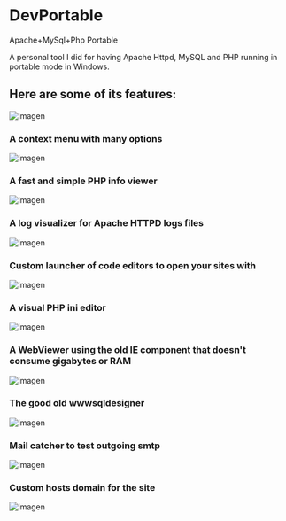 # DevPortable
Apache+MySql+Php Portable

A personal tool I did for having Apache Httpd, MySQL and PHP running in portable mode in Windows.

## Here are some of its features:

![imagen](https://github.com/vhanla/DevPortable/assets/1015823/a62411ba-1879-4bb0-b5d1-effe8d3e1885)

### A context menu with many options
![imagen](https://github.com/vhanla/DevPortable/assets/1015823/a4a3c74a-3e8d-48ee-8b25-d91c6f7202bb)

### A fast and simple PHP info viewer
![imagen](https://github.com/vhanla/DevPortable/assets/1015823/963bcbd1-7914-4dd4-a9c8-6d8b11e025c4)

### A log visualizer for Apache HTTPD logs files
![imagen](https://github.com/vhanla/DevPortable/assets/1015823/95abfa69-5453-4162-b901-d2a40b899468)

### Custom launcher of code editors to open your sites with
![imagen](https://github.com/vhanla/DevPortable/assets/1015823/f4de5963-23c1-44cb-9094-31f042e5bca3)

### A visual PHP ini editor
![imagen](https://github.com/vhanla/DevPortable/assets/1015823/ca124fdb-ee54-409a-b48b-168be47536d5)

### A WebViewer using the old IE component that doesn't consume gigabytes or RAM
![imagen](https://github.com/vhanla/DevPortable/assets/1015823/a2a09846-ab37-4a75-8825-bfea9406740c)

### The good old wwwsqldesigner
![imagen](https://github.com/vhanla/DevPortable/assets/1015823/bf94a873-678b-42a6-8504-26b9f94f6fdb)

### Mail catcher to test outgoing smtp 
![imagen](https://github.com/vhanla/DevPortable/assets/1015823/ce9a36bb-6abe-4fbc-af28-502a7cc9dd85)

### Custom hosts domain for the site 
![imagen](https://github.com/vhanla/DevPortable/assets/1015823/bd97d27b-b3be-4c31-8b11-c820097aa2bd)



